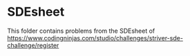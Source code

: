 # SDEsheet

This folder contains problems from the SDEsheet of https://www.codingninjas.com/studio/challenges/striver-sde-challenge/register

